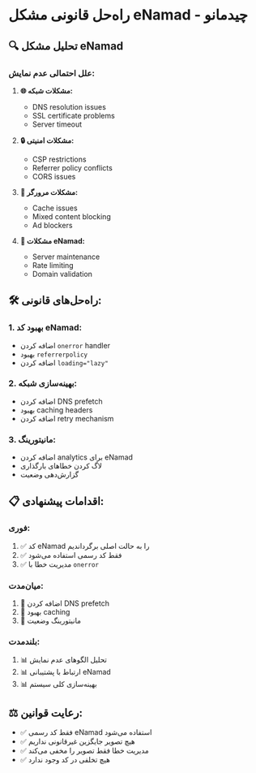 # راه‌حل قانونی مشکل eNamad - چیدمانو

## 🔍 **تحلیل مشکل eNamad**

### **علل احتمالی عدم نمایش:**

1. **🌐 مشکلات شبکه:**
   - DNS resolution issues
   - SSL certificate problems
   - Server timeout

2. **🔒 مشکلات امنیتی:**
   - CSP restrictions
   - Referrer policy conflicts
   - CORS issues

3. **📱 مشکلات مرورگر:**
   - Cache issues
   - Mixed content blocking
   - Ad blockers

4. **🏢 مشکلات eNamad:**
   - Server maintenance
   - Rate limiting
   - Domain validation

## 🛠️ **راه‌حل‌های قانونی:**

### **1. بهبود کد eNamad:**
- اضافه کردن `onerror` handler
- بهبود `referrerpolicy`
- اضافه کردن `loading="lazy"`

### **2. بهینه‌سازی شبکه:**
- اضافه کردن DNS prefetch
- بهبود caching headers
- اضافه کردن retry mechanism

### **3. مانیتورینگ:**
- اضافه کردن analytics برای eNamad
- لاگ کردن خطاهای بارگذاری
- گزارش‌دهی وضعیت

## 📋 **اقدامات پیشنهادی:**

### **فوری:**
1. ✅ کد eNamad را به حالت اصلی برگرداندیم
2. ✅ فقط کد رسمی استفاده می‌شود
3. ✅ مدیریت خطا با `onerror`

### **میان‌مدت:**
1. 🔄 اضافه کردن DNS prefetch
2. 🔄 بهبود caching
3. 🔄 مانیتورینگ وضعیت

### **بلندمدت:**
1. 📊 تحلیل الگوهای عدم نمایش
2. 📊 ارتباط با پشتیبانی eNamad
3. 📊 بهینه‌سازی کلی سیستم

## ⚖️ **رعایت قوانین:**

- ✅ فقط کد رسمی eNamad استفاده می‌شود
- ✅ هیچ تصویر جایگزین غیرقانونی نداریم
- ✅ مدیریت خطا فقط تصویر را مخفی می‌کند
- ✅ هیچ تخلفی در کد وجود ندارد
